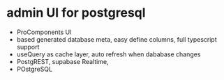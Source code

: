 # admin UI for postgresql

* ProComponents UI
* based generated database meta, easy define columns,  full typescript support 
* useQuery as cache layer, auto refresh when dababase changes
* PostgREST, supabase Realtime,  
* POstgreSQL

